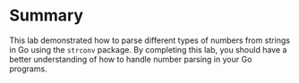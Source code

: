 # Summary

This lab demonstrated how to parse different types of numbers from strings in Go using the `strconv` package. By completing this lab, you should have a better understanding of how to handle number parsing in your Go programs.
